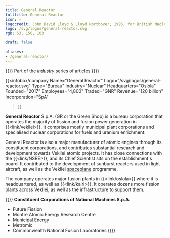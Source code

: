 ```yaml
---
title: General Reactor
fulltitle: General Reactor
icon: ⚛
logocredit: John David Lloyd & Lloyd Northover, 1996, for British Nuclear Fuels.
logo: /svg/logos/general-reactor.svg
rgb: 53, 156, 103

draft: false

aliases:
- /general-reactor/
---
```

{{<note series>}}
 Part of the *[industry](/industry/)* series of articles
{{</note>}}

{{<infobox/company
	  Name="General Reactor"
	  Logo="/svg/logos/general-reactor.svg"
	  Type="Bureau"
	  Industry="Nuclear"
	  Headquarters="Oslola"
	  Founded="2017"
	  Employees="4,800"
	  Traded="GNR"
	  Revenue="120 billion"
	  Incorporation="SpA"
  >}}

<span class="fi fi-min-general-reactor fis"></span> **General Reactor** S.p.A. (GR or the Green Shop) is a bureau corporation that operates the majority of fission and fusion power generation in {{<link/vekllei>}}. It comprises mostly municipal plant corporations and specialised nuclear corporations for fuels and uranium enrichment.

General Reactor is also a major manufacturer of atomic engines through its constituent corporations, and contributes substantial research and development towards Vekllei atomic projects. It has close connections with the {{<link/NSRE>}}, and its Chief Scientist sits on the establishment's board. It contributed to the development of sunburst reactors used in light aircraft, as well as the Vekllei [spaceplane](/stories/lightbulb/) programme.

The company operates major fusion plants in {{<link/oslola>}} where it is headquartered, as well as {{<link/kairi>}}. It operates dozens more fission plants across Vekllei, as well as the infrastructure to support them.

{{<note panel>}}
**Constituent Corporations of National Machines S.p.A.**
* Future Fission
* Montre Atomic Energy Research Centre
* Municipal Energy
* Metromic
* Commonwealth National Fusion Laboratories
{{</note>}}

